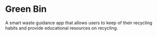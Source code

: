 # Green Bin

A smart waste guidance app that allows users to keep of their recycling habits and 
provide educational resources on recycling.


